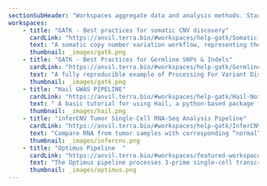 ```yaml
---
sectionSubHeader: "Workspaces aggregate data and analysis methods. Start quickly from an existing workspace and customize it to your needs."
workspaces:
    - title: "GATK - Best practices for somatic CNV discovery"
      cardLink: "https://anvil.terra.bio/#workspaces/help-gatk/Somatic-CNVs-GATK4"
      text: "A somatic copy number variation workflow, representing the Variant Discovery portion of the Somatic CNV Discovery pipeline."
      thumbnail: _images/gatk.png
    - title: "GATK - Best Practices for Germline SNPs & Indels"
      cardLink: "https://anvil.terra.bio/#workspaces/help-gatk/Germline-SNPs-Indels-GATK4-hg38"
      text: "A fully reproducible example of Processing For Variant Discovery, HaplotypeCallerGVCF, and Joint Discovery workflows."
      thumbnail: _images/gatk.png
    - title: "Hail GWAS PIPELINE"
      cardLink: "https://anvil.terra.bio/#workspaces/help-gatk/Hail-Notebook-Tutorials"
      text: " A basic tutorial for using Hail, a python-based package for working with genomic data. "
      thumbnail: _images/hail.png
    - title: "inferCNV Tumor Single-Cell RNA-Seq Analysis Pipeline"
      cardLink: "https://anvil.terra.bio/#workspaces/help-gatk/InferCNV_SCP_scRNA-seq"
      text: "Compare RNA from tumor samples with corresponding “normal” samples to identify evidence for copy number variations in tumors."
      thumbnail: _images/infercnv.png
    - title: "Optimus Pipeline  "
      cardLink: "https://anvil.terra.bio/#workspaces/featured-workspaces-hca/HCA_Optimus_Pipeline"
      text: "The Optimus pipeline processes 3-prime single-cell transcriptome data from the 10X Genomics v2 (and v3) assay."
      thumbnail: _images/optimus.png
---
```

